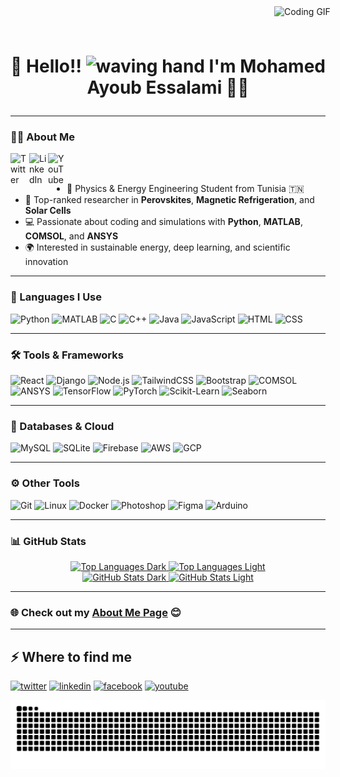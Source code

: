 # <p align="center">👋 Hello!! <img src="https://raw.githubusercontent.com/KarthikNayak024/KarthikNayak024/master/assets/wave.gif" alt="waving hand" width="30px"> I'm Mohamed Ayoub Essalami 🚀🌞</p>

---

### 👨‍🎓 About Me

<a href="https://x.com/AyoubEssalami">
  <img align="left" alt="Twitter" width="30px" src="https://raw.githubusercontent.com/rahuldkjain/github-profile-readme-generator/master/src/images/icons/Social/twitter.svg" />
</a>
<a href="https://www.linkedin.com/in/mohamed-ayoub-essalami/">
  <img align="left" alt="LinkedIn" width="30px" src="https://raw.githubusercontent.com/rahuldkjain/github-profile-readme-generator/master/src/images/icons/Social/linked-in-alt.svg" />
</a>
<a href="https://www.youtube.com/@HarissaHumor">
  <img align="left" alt="YouTube" width="30px" src="https://raw.githubusercontent.com/rahuldkjain/github-profile-readme-generator/master/src/images/icons/Social/youtube.svg" />
</a>
<img 
  alt="Coding GIF" 
  width="300" 
  height="200" 
  src="https://media2.giphy.com/media/v1.Y2lkPTc5MGI3NjExbGc0NWw3aXhmZjZ4aG40M2Iwd2E1dmozZGVpejA3cjdtZDB0MjNjeSZlcD12MV9pbnRlcm5hbF9naWZfYnlfaWQmY3Q9Zw/h1knBYkjHMJLiWa9Qm/giphy.gif" 
  style="position: fixed; top: 0; right: 0; margin: 10px;"
/>

<br/>
<br/>

- 🧠 Physics & Energy Engineering Student from Tunisia 🇹🇳  
- 🔬 Top-ranked researcher in **Perovskites**, **Magnetic Refrigeration**, and **Solar Cells**  
- 💻 Passionate about coding and simulations with **Python**, **MATLAB**, **COMSOL**, and **ANSYS**  
- 🌍 Interested in sustainable energy, deep learning, and scientific innovation  

---

### 🧠 Languages I Use

![Python](https://img.shields.io/badge/-Python-000000?style=flat&logo=python)
![MATLAB](https://img.shields.io/badge/-MATLAB-000000?style=flat&logo=mathworks)
![C](https://img.shields.io/badge/-C-000000?style=flat&logo=c)
![C++](https://img.shields.io/badge/-C++-000000?style=flat&logo=cplusplus)
![Java](https://img.shields.io/badge/-Java-000000?style=flat&logo=java)
![JavaScript](https://img.shields.io/badge/-JavaScript-000000?style=flat&logo=javascript)
![HTML](https://img.shields.io/badge/-HTML-000000?style=flat&logo=html5)
![CSS](https://img.shields.io/badge/-CSS-000000?style=flat&logo=css3)

---

### 🛠️ Tools & Frameworks

![React](https://img.shields.io/badge/-React-000000?style=flat&logo=react)
![Django](https://img.shields.io/badge/-Django-000000?style=flat&logo=django)
![Node.js](https://img.shields.io/badge/-Node.js-000000?style=flat&logo=node.js)
![TailwindCSS](https://img.shields.io/badge/-TailwindCSS-000000?style=flat&logo=tailwindcss)
![Bootstrap](https://img.shields.io/badge/-Bootstrap-000000?style=flat&logo=bootstrap)
![COMSOL](https://img.shields.io/badge/-COMSOL-000000?style=flat&logo=comsol)
![ANSYS](https://img.shields.io/badge/-ANSYS-000000?style=flat&logo=ansys)
![TensorFlow](https://img.shields.io/badge/-TensorFlow-000000?style=flat&logo=tensorflow)
![PyTorch](https://img.shields.io/badge/-PyTorch-000000?style=flat&logo=pytorch)
![Scikit-Learn](https://img.shields.io/badge/-Scikit--Learn-000000?style=flat&logo=scikit-learn)
![Seaborn](https://img.shields.io/badge/-Seaborn-000000?style=flat&logo=seaborn)

---

### 🧪 Databases & Cloud

![MySQL](https://img.shields.io/badge/-MySQL-000000?style=flat&logo=mysql)
![SQLite](https://img.shields.io/badge/-SQLite-000000?style=flat&logo=sqlite)
![Firebase](https://img.shields.io/badge/-Firebase-000000?style=flat&logo=firebase)
![AWS](https://img.shields.io/badge/-AWS-000000?style=flat&logo=amazonaws)
![GCP](https://img.shields.io/badge/-Google%20Cloud-000000?style=flat&logo=googlecloud)

---

### ⚙️ Other Tools

![Git](https://img.shields.io/badge/-Git-000000?style=flat&logo=git)
![Linux](https://img.shields.io/badge/-Linux-000000?style=flat&logo=linux)
![Docker](https://img.shields.io/badge/-Docker-000000?style=flat&logo=docker)
![Photoshop](https://img.shields.io/badge/-Photoshop-000000?style=flat&logo=adobephotoshop)
![Figma](https://img.shields.io/badge/-Figma-000000?style=flat&logo=figma)
![Arduino](https://img.shields.io/badge/-Arduino-000000?style=flat&logo=arduino)

---

### 📊 GitHub Stats

<p align="center">
  <a href="https://github.com/mohamedayoub97#gh-dark-mode-only">
    <img src="https://github-readme-stats.vercel.app/api/top-langs/?username=mohamedayoub97&hide_progress=true&layout=compact&theme=dark#gh-dark-mode-only" alt="Top Languages Dark" />
  </a>
  <a href="https://github.com/mohamedayoub97#gh-light-mode-only">
    <img src="https://github-readme-stats.vercel.app/api/top-langs/?username=mohamedayoub97&hide_progress=true&layout=compact&theme=default#gh-light-mode-only" alt="Top Languages Light" />
  </a>
  <br/>
  <a href="https://github.com/mohamedayoub97#gh-dark-mode-only">
    <img src="https://github-readme-stats.vercel.app/api?username=mohamedayoub97&show_icons=true&theme=dark#gh-dark-mode-only" alt="GitHub Stats Dark" />
  </a>
  <a href="https://github.com/mohamedayoub97#gh-light-mode-only">
    <img src="https://github-readme-stats.vercel.app/api?username=mohamedayoub97&show_icons=true&theme=default#gh-light-mode-only" alt="GitHub Stats Light" />
  </a>
</p>

---

### 🌐 Check out my [About Me Page](https://mohamedayoub97.github.io/About-Me-website/About%20Me.html) 😊

---

<h2>⚡️ Where to find me</h2>
<p>
  <a target="_blank" href="https://twitter.com/https://x.com/AyoubEssalami" style="display: inline-block;">
    <img src="https://img.shields.io/badge/twitter-x?style=for-the-badge&logo=x&logoColor=white&color=%230f1419" alt="twitter" />
  </a>
  <a target="_blank" href="https://www.linkedin.com/in/https://www.linkedin.com/in/mohamed-ayoub-essalami/" style="display: inline-block;">
    <img src="https://img.shields.io/badge/linkedin-logo?style=for-the-badge&logo=linkedin&logoColor=white&color=%230a77b6" alt="linkedin" />
  </a>
  <a target="_blank" href="https://www.facebook.com/Mohamed ayoub Essalami" style="display: inline-block;">
    <img src="https://img.shields.io/badge/facebook-logo?style=for-the-badge&logo=facebook&logoColor=white&color=%230866ff" alt="facebook" />
  </a>
  <a target="_blank" href="https://www.youtube.com/@HarissaHumor" style="display: inline-block;">
    <img src="https://img.shields.io/badge/youtube-logo?style=for-the-badge&logo=youtube&logoColor=white&color=%23cc0000" alt="youtube" />
  </a>
</p>

<picture>
  <source media="(prefers-color-scheme: dark)" srcset="https://raw.githubusercontent.com/mohamedayoub97/mohamedayoub97/output/github-snake-dark.svg" />
  <source media="(prefers-color-scheme: light)" srcset="https://raw.githubusercontent.com/mohamedayoub97/mohamedayoub97/output/github-snake.svg" />
  <img alt="github-snake" src="https://raw.githubusercontent.com/mohamedayoub97/mohamedayoub97/output/github-snake.svg" />
</picture>
